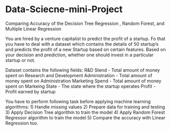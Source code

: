 # Data-Sciecne-mini-Project
Comparing Accuracy of the Decision Tree Regression , Random Forest, and Multiple Linear Regression

You are hired by a venture capitalist to predict the profit of a startup. Fo that you have to deal with a dataset which contains the details of 50 startup’s and predicts the profit of a new Startup based on certain features. Based on your decision and prediction, whether one should invest in a particular startup or not.

Dataset contains the following fields: R&D Stend - Total amount of money spent on Research and Development Administration - Total amount of money spent on Administration Marketing Spend - Total amount of money spent on Markeing State - The state where the startup operates Profit - Profit earned by startup

You have to perform following task before applying machine learning algorithms: 1) Handle missing values 2) Prepare data for training and testing 3) Apply Decision Tree algorithm to train the model 4) Apply Random Forest Regressor algorithm to train the model 5) Compare the accuracy with Linear Regression too.
